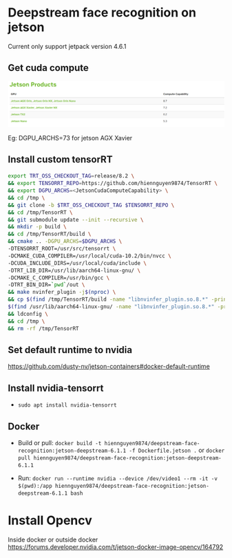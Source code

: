 # Deepstream face recognition on jetson

Current only support jetpack version 4.6.1

## Get cuda compute

![JetsonCudaComputeCapability](./docs/Jetson_Cuda_Compute_Capacity.png)

Eg: DGPU_ARCHS=73 for jetson AGX Xavier

## Install custom tensorRT

```bash
export TRT_OSS_CHECKOUT_TAG=release/8.2 \
&& export TENSORRT_REPO=https://github.com/hiennguyen9874/TensorRT \
&& export DGPU_ARCHS=<JetsonCudaComputeCapability> \
&& cd /tmp \
&& git clone -b $TRT_OSS_CHECKOUT_TAG $TENSORRT_REPO \
&& cd /tmp/TensorRT \
&& git submodule update --init --recursive \
&& mkdir -p build \
&& cd /tmp/TensorRT/build \
&& cmake .. -DGPU_ARCHS=$DGPU_ARCHS \
-DTENSORRT_ROOT=/usr/src/tensorrt \
-DCMAKE_CUDA_COMPILER=/usr/local/cuda-10.2/bin/nvcc \
-DCUDA_INCLUDE_DIRS=/usr/local/cuda/include \
-DTRT_LIB_DIR=/usr/lib/aarch64-linux-gnu/ \
-DCMAKE_C_COMPILER=/usr/bin/gcc \
-DTRT_BIN_DIR=`pwd`/out \
&& make nvinfer_plugin -j$(nproc) \
&& cp $(find /tmp/TensorRT/build -name "libnvinfer_plugin.so.8.*" -print -quit) \
$(find /usr/lib/aarch64-linux-gnu/ -name "libnvinfer_plugin.so.8.*" -print -quit) \
&& ldconfig \
&& cd /tmp \
&& rm -rf /tmp/TensorRT
```

## Set default runtime to nvidia

https://github.com/dusty-nv/jetson-containers#docker-default-runtime

## Install nvidia-tensorrt

-   `sudo apt install nvidia-tensorrt`

## Docker

-   Build or pull: `docker build -t hiennguyen9874/deepstream-face-recognition:jetson-deepstream-6.1.1 -f Dockerfile.jetson .` or `docker pull hiennguyen9874/deepstream-face-recognition:jetson-deepstream-6.1.1`
<!-- -   `docker push hiennguyen9874/deepstream-face-recognition:jetson-deepstream-6.1.1` -->
-   Run: `docker run --runtime nvidia --device /dev/video1 --rm -it -v $(pwd):/app hiennguyen9874/deepstream-face-recognition:jetson-deepstream-6.1.1 bash`

# Install Opencv

Inside docker or outside docker
https://forums.developer.nvidia.com/t/jetson-docker-image-opencv/164792

